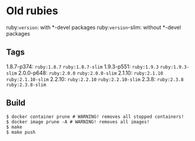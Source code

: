 Old rubies
==========

ruby:`version`: with *-devel packages
ruby:`version`-slim: without *-devel packages

Tags
----

1.8.7-p374: `ruby:1.8.7` `ruby:1.8.7-slim`
1.9.3-p551: `ruby:1.9.3` `ruby:1.9.3-slim`
2.0.0-p648: `ruby:2.0.0` `ruby:2.0.0-slim`
2.1.10: `ruby:2.1.10` `ruby:2.1.10-slim`
2.2.10: `ruby:2.2.10` `ruby:2.2.10-slim`
2.3.8: `ruby:2.3.8` `ruby:2.3.8-slim`

Build
-----

    $ docker container prune # WARNING! removes all stopped containers!
    $ docker image prune -A # WARNING! removes all images!
    $ make
    $ make push